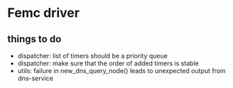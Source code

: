 # Femc driver

## things to do

- dispatcher: list of timers should be a priority queue
- dispatcher: make sure that the order of added timers is stable
- utils: failure in new_dns_query_node() leads to unexpected output from dns-service
